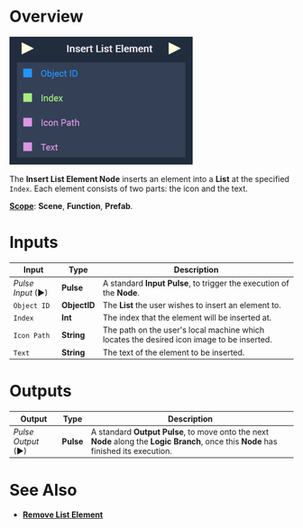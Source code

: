 # Overview

![The Insert List Element Node.](../../../.gitbook/assets/insertlistelementnode.png)

The **Insert List Element Node** inserts an element into a **List** at the specified `Index`. Each element consists of two parts: the icon and the text. 


[**Scope**](../../overview.md#scopes): **Scene**, **Function**, **Prefab**.


# Inputs

|Input|Type|Description|
|---|---|---|
|*Pulse Input* (►)|**Pulse**|A standard **Input Pulse**, to trigger the execution of the **Node**.|
|`Object ID`|**ObjectID**|The **List** the user wishes to insert an element to.|
|`Index`|**Int**|The index that the element will be inserted at.|
|`Icon Path`|**String**|The path on the user's local machine which locates the desired icon image to be inserted.|
|`Text`|**String**|The text of the element to be inserted.|

# Outputs

|Output|Type|Description|
|---|---|---|
|*Pulse Output* (►)|**Pulse**|A standard **Output Pulse**, to move onto the next **Node** along the **Logic Branch**, once this **Node** has finished its execution.|

# See Also

* [**Remove List Element**](removelistelement.md)

